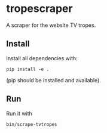 # tropescraper

A scraper for the website TV tropes.


## Install

Install all dependencies with:

    pip install -e .
    
(pip should be installed and available).

## Run

Run it with

    bin/scrape-tvtropes
    
